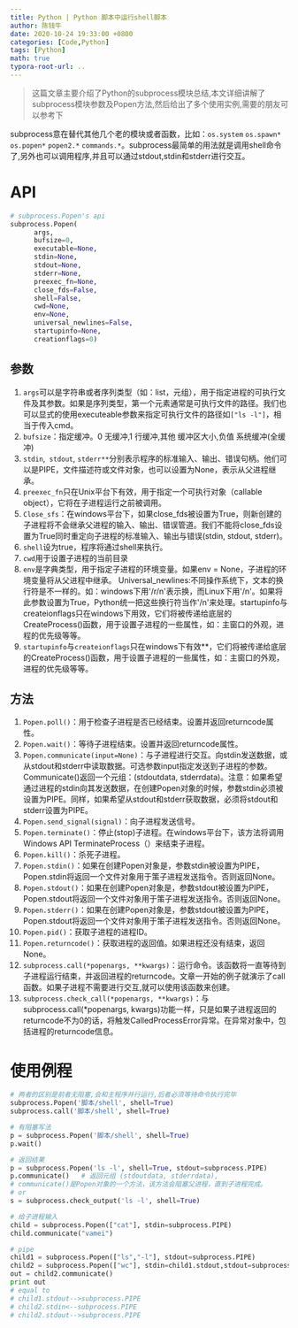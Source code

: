 ```yaml
---
title: Python | Python 脚本中运行shell脚本
author: 陈钱牛
date: 2020-10-24 19:33:00 +0800
categories: [Code,Python]
tags: [Python]
math: true
typora-root-url: ..
---
```


> 这篇文章主要介绍了Python的subprocess模块总结,本文详细讲解了subprocess模块参数及Popen方法,然后给出了多个使用实例,需要的朋友可以参考下

subprocess意在替代其他几个老的模块或者函数，比如：``os.system`` ``os.spawn*`` ``os.popen*`` ``popen2.*`` ``commands.*``。subprocess最简单的用法就是调用shell命令了,另外也可以调用程序,并且可以通过stdout,stdin和stderr进行交互。

# API

```python
# subprocess.Popen's api
subprocess.Popen(
      args,
      bufsize=0,
      executable=None,
      stdin=None,
      stdout=None,
      stderr=None,
      preexec_fn=None,
      close_fds=False,
      shell=False,
      cwd=None,
      env=None,
      universal_newlines=False,
      startupinfo=None,
      creationflags=0)
```

## 参数

1. ``args``可以是字符串或者序列类型（如：list，元组），用于指定进程的可执行文件及其参数。如果是序列类型，第一个元素通常是可执行文件的路径。我们也可以显式的使用executeable参数来指定可执行文件的路径如`["ls -l"]`，相当于传入cmd。
2. ``bufsize``：指定缓冲。0 无缓冲,1 行缓冲,其他 缓冲区大小,负值 系统缓冲(全缓冲)
3. ``stdin``,`` stdout``, ``stderr**``分别表示程序的标准输入、输出、错误句柄。他们可以是PIPE，文件描述符或文件对象，也可以设置为None，表示从父进程继承。
4. ``preexec_fn``只在Unix平台下有效，用于指定一个可执行对象（callable object），它将在子进程运行之前被调用。
5. ``Close_sfs``：在windows平台下，如果close_fds被设置为True，则新创建的子进程将不会继承父进程的输入、输出、错误管道。我们不能将close_fds设置为True同时重定向子进程的标准输入、输出与错误(stdin, stdout, stderr)。
6. ``shell``设为true，程序将通过shell来执行。
7. ``cwd``用于设置子进程的当前目录
8. ``env``是字典类型，用于指定子进程的环境变量。如果env = None，子进程的环境变量将从父进程中继承。
    Universal_newlines:不同操作系统下，文本的换行符是不一样的。如：windows下用'/r/n'表示换，而Linux下用'/n'。如果将此参数设置为True，Python统一把这些换行符当作'/n'来处理。startupinfo与createionflags只在windows下用效，它们将被传递给底层的CreateProcess()函数，用于设置子进程的一些属性，如：主窗口的外观，进程的优先级等等。
9. ``startupinfo``与``createionflags``只在windows下有效**，它们将被传递给底层的CreateProcess()函数，用于设置子进程的一些属性，如：主窗口的外观，进程的优先级等等。

## 方法

1. ``Popen.poll()``：用于检查子进程是否已经结束。设置并返回returncode属性。
2. ``Popen.wait()``：等待子进程结束。设置并返回returncode属性。
3. `Popen.communicate(input=None)`：与子进程进行交互。向stdin发送数据，或从stdout和stderr中读取数据。可选参数input指定发送到子进程的参数。Communicate()返回一个元组：(stdoutdata, stderrdata)。注意：如果希望通过进程的stdin向其发送数据，在创建Popen对象的时候，参数stdin必须被设置为PIPE。同样，如果希望从stdout和stderr获取数据，必须将stdout和stderr设置为PIPE。
4. `Popen.send_signal(signal)`：向子进程发送信号。
5. `Popen.terminate()`：停止(stop)子进程。在windows平台下，该方法将调用Windows API TerminateProcess（）来结束子进程。
6. `Popen.kill()`：杀死子进程。
7. `Popen.stdin()`：如果在创建Popen对象是，参数stdin被设置为PIPE，Popen.stdin将返回一个文件对象用于策子进程发送指令。否则返回None。
8. `Popen.stdout()`：如果在创建Popen对象是，参数stdout被设置为PIPE，Popen.stdout将返回一个文件对象用于策子进程发送指令。否则返回None。
9. `Popen.stderr()`：如果在创建Popen对象是，参数stdout被设置为PIPE，Popen.stdout将返回一个文件对象用于策子进程发送指令。否则返回None。
10. `Popen.pid()`：获取子进程的进程ID。
11. `Popen.returncode()`：获取进程的返回值。如果进程还没有结束，返回None。
12. `subprocess.call(*popenargs, **kwargs)`：运行命令。该函数将一直等待到子进程运行结束，并返回进程的returncode。文章一开始的例子就演示了call函数。如果子进程不需要进行交互,就可以使用该函数来创建。
13. `subprocess.check_call(*popenargs, **kwargs)`：与subprocess.call(*popenargs, kwargs)功能一样，只是如果子进程返回的returncode不为0的话，将触发CalledProcessError异常。在异常对象中，包括进程的returncode信息。

# 使用例程

```python
# 两者的区别是前者无阻塞,会和主程序并行运行,后者必须等待命令执行完毕
subprocess.Popen('脚本/shell', shell=True)
subprocess.call('脚本/shell', shell=True)

# 有阻塞写法
p = subprocess.Popen('脚本/shell', shell=True)
p.wait()

# 返回结果
p = subprocess.Popen('ls -l', shell=True, stdout=subprocess.PIPE)
p.communicate()   # 返回元组 (stdoutdata, stderrdata),
# communicate()是Popen对象的一个方法，该方法会阻塞父进程，直到子进程完成。
# or
s = subprocess.check_output('ls -l', shell=True)

# 给子进程输入
child = subprocess.Popen(["cat"], stdin=subprocess.PIPE)
child.communicate("vamei")

# pipe
child1 = subprocess.Popen(["ls","-l"], stdout=subprocess.PIPE)
child2 = subprocess.Popen(["wc"], stdin=child1.stdout,stdout=subprocess.PIPE)
out = child2.communicate()
print out
# equal to 
# child1.stdout-->subprocess.PIPE
# child2.stdin<--subprocess.PIPE
# child2.stdout-->subprocess.PIPE
```



